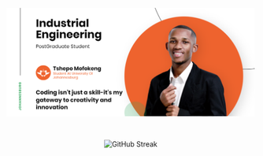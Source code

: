 ![Tshepo's Banner Image](/banner.png)
<!-- <h2 align='center'>Tshepo Mofokeng @ Laxmena</h2>
<p align='center'><b>Graduate Student at University of Johannesburg, Gauteng</b></p> -->

<div>
</b> <br/>
  <p align="center">
    <img src="https://github-readme-streak-stats.herokuapp.com?user=MofokengTT21&theme=vue&hide_border=true&card_width=496" alt="GitHub Streak" alt="GitHub Stats" /> <br/><br/>
  </p>
</div>

